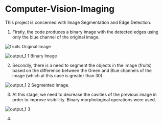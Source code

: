 # Computer-Vision-Imaging

This project is concerned with Image Segmentation and Edge Detection.

1. Firstly, the code produces a binary image with the detected edges using only the blue channel of the original image.

  ![fruits](https://user-images.githubusercontent.com/74135164/115285939-2af72a00-a157-11eb-90ac-375e72fa3b32.jpg) 
Original Image

![output_1 1](https://user-images.githubusercontent.com/74135164/115285961-32b6ce80-a157-11eb-9355-f40165ece4b6.jpg) 
Binary Image

2. Secondly, there is a need to segment the objects in the image (fruits) based on the difference between the Green and Blue channels of the image (which at this case is greater than 30).

![output_1 2](https://user-images.githubusercontent.com/74135164/115286344-a48f1800-a157-11eb-82a2-a55d528094b9.jpg) 
Segmented Image.

3. At this stage, we need to decrease the cavities of the previous image in order to improve visibillity. Binary morphological operations were used.

![output_1 3](https://user-images.githubusercontent.com/74135164/115286968-60e8de00-a158-11eb-99fe-b42a5795a3ed.jpg)

4. 
